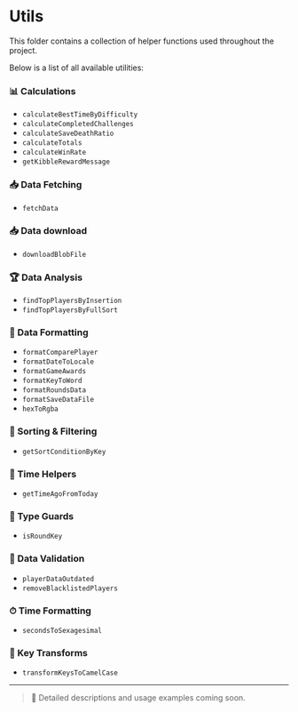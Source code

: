 # Utils

This folder contains a collection of helper functions used throughout the project.

Below is a list of all available utilities:

### 📊 Calculations

- `calculateBestTimeByDifficulty`
- `calculateCompletedChallenges`
- `calculateSaveDeathRatio`
- `calculateTotals`
- `calculateWinRate`
- `getKibbleRewardMessage`

### 📥 Data Fetching

- `fetchData`

### 📥 Data download

- `downloadBlobFile`

### 🏆 Data Analysis

- `findTopPlayersByInsertion`
- `findTopPlayersByFullSort`

### 🧩 Data Formatting

- `formatComparePlayer`
- `formatDateToLocale`
- `formatGameAwards`
- `formatKeyToWord`
- `formatRoundsData`
- `formatSaveDataFile`
- `hexToRgba`

### 🔢 Sorting & Filtering

- `getSortConditionByKey`

### 📅 Time Helpers

- `getTimeAgoFromToday`

### 🧠 Type Guards

- `isRoundKey`

### 🔄 Data Validation

- `playerDataOutdated`
- `removeBlacklistedPlayers`

### ⏱ Time Formatting

- `secondsToSexagesimal`

### 🧼 Key Transforms

- `transformKeysToCamelCase`

---

> 📌 Detailed descriptions and usage examples coming soon.
